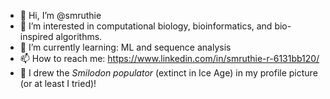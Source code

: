 - 👋 Hi, I’m @smruthie
- 👀 I’m interested in computational biology, bioinformatics, and bio-inspired algorithms.
- 🌱 I’m currently learning: ML and sequence analysis
- 📫 How to reach me: https://www.linkedin.com/in/smruthie-r-6131bb120/
- 🐅 I drew the *Smilodon populator* (extinct in Ice Age) in my profile picture (or at least I tried)!

<!---
smruthie/smruthie is a ✨ special ✨ repository because its `README.md` (this file) appears on your GitHub profile.
You can click the Preview link to take a look at your changes.
--->
